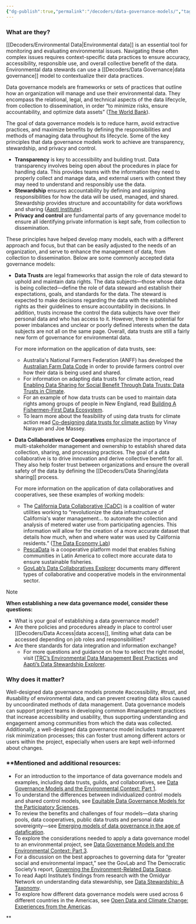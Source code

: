 ```yaml
---
{"dg-publish":true,"permalink":"/decoders/data-governance-models/","tags":["#California","#transparency","#accountability","#NewEngland","#Australia","#waterdata","#fisheriesdata","#LatinAmerica","#usability","risk","extractivism","datatrust","datacooperative"]}
---
```


### **What are they?**

[[Decoders/Environmental Data\|Environmental data]] is an essential tool for monitoring and evaluating environmental issues. Navigating these often complex issues requires context-specific data practices to ensure accuracy, accessibility, responsible use, and overall collective benefit of the data. Environmental data stewards can use a [[Decoders/Data Governance\|data governance]] model to contextualize their data practices. 

Data governance models are frameworks or sets of practices that outline how an organization will manage and use their environmental data. They encompass the relational, legal, and technical aspects of the data lifecycle, from collection to dissemination, in order “to minimize risks, ensure accountability, and optimize data assets” ([The World Bank](https://digitalregulation.org/navigating-data-governance-a-guiding-tool-for-regulators/#:~:text=Data%20governance%20refers%20to%20the,accountability%2C%20and%20optimize%20data%20assets.)).

The goal of data governance models is to reduce harm, avoid extractive practices, and maximize benefits by defining the responsibilities and methods of managing data throughout its lifecycle. Some of the key principles that data governance models work to achieve are transparency, stewardship, and privacy and control. 

- **Transparency** is key to accessibility and building trust. Data transparency involves being open about the procedures in place for handling data. This provides teams with the information they need to properly collect and manage data, and external users with context they may need to understand and responsibly use the data. 
- **Stewardship** ensures accountability by defining and assigning responsibilities for how the data will be used, managed, and shared. Stewardship provides structure and accountability for data workflows and sharing ([Aapti Institute](https://thedataeconomylab.com/wp-content/uploads/2020/06/Understanding-Data-Stewardship-Aapti-Institute.pdf)). 
- **Privacy and control** are fundamental parts of any governance model to ensure all identifying private information is kept safe, from collection to dissemination. 

These principles have helped develop many models, each with a different approach and focus, but that can be easily adjusted to the needs of an organization, and serve to enhance the management of data, from collection to dissemination. Below are some commonly accepted data governance models:

- **Data Trusts** are legal frameworks that assign the role of data steward to uphold and maintain data rights. The data subjects—those whose data is being collected—define the role of data steward and establish their expectations, goals, and standards for the data. The steward is expected to make decisions regarding the data with the established rights as their guidelines to ensure accountability in decisions. In addition, trusts increase the control the data subjects have over their personal data and who has access to it. However, there is potential for power imbalances and unclear or poorly defined interests when the data subjects are not all on the same page. Overall, data trusts are still a fairly new form of governance for environmental data. 

	For more information on the application of data trusts, see:
	- Australia's National Farmers Federation (ANFF) has developed the [Australian Farm Data Code](https://nff.org.au/programs/australian-farm-data-code/) in order to provide farmers control over how their data is being used and shared. 
	- For information on adapting data trusts for climate action, read [Enabling Data Sharing for Social Benefit Through Data Trusts: Data Trusts in Climate](https://gpai.ai/projects/data-governance/data-trusts-in-climate-interim-report.pdf).
	- For an example of how data trusts can be used to maintain data rights among groups of people in New England, read [Building A Fishermen-First Data Ecosystem](https://repository.oceanbestpractices.org/bitstream/handle/11329/1509/2019-Digital-Public-Report-1-Fisherman-First-Data-Ecosystem.pdf?sequence=1&isAllowed=y). 
	- To learn more about the feasibility of using data trusts for climate action read [Co-designing data trusts for climate action](https://datatrusts.uk/blogs/co-designing-data-trusts-for-climate-action) by Vinay Narayan and Joe Massey.


- **Data Collaboratives or Cooperatives** emphasize the importance of multi-stakeholder management and ownership to establish shared data collection, sharing, and processing practices. The goal of a data collaborative is to drive innovation and derive collective benefit for all. They also help foster trust between organizations and ensure the overall safety of the data by defining the [[Decoders/Data Sharing\|data sharing]] process. 

	For more information on the application of data collaboratives and cooperatives, see these examples of working models:
	
	- The [California Data Collaborative (CaDC)](https://www.californiadatacollaborative.org/) is a coalition of water utilities working to “revolutionize the data infrastructure of California's water management… to automate the collection and analysis of metered water use from participating agencies. This information will allow for the creation of a more accurate dataset that details how much, when and where water was used by California residents.” ([The Data Economy Lab](https://thedataeconomylab.com/explorer/california-data-collaborative-cadc-coalition-of-water-utilities/)) 
	- [PescaData](https://platform.coop/blog/16623/) is a cooperative platform model that enables fishing communities in Latin America to collect more accurate data to ensure sustainable fisheries. 
	- [GovLab’s Data Collaboratives Explorer](https://datacollaboratives.org/explorer.html) documents many different types of collaborative and cooperative models in the environmental sector. 

  

> [!NOTE]
> 
> **When establishing a new data governance model, consider these questions:**
> - What is your goal of establishing a data governance model? 
> - Are there policies and procedures already in place to control user [[Decoders/Data Access\|data access]], limiting what data can be accessed depending on job roles and responsibilities? 
> - Are there standards for data integration and information exchange? 
> 	- For more questions and guidance on how to select the right model, visit [ITRC’s Environmental Data Management Best Practices](https://edm-1.itrcweb.org/data-governance/) and [Aapti’s Data Stewardship Explorer](https://thedataeconomylab.com/stewardship-explorer/). 


### **Why does it matter?** 

Well-designed data governance models promote #accessibility, #trust, and #usability of environmental data, and can prevent creating data silos caused by uncoordinated methods of data management. Data governance models can support project teams in developing common #management practices that increase accessibility and usability, thus supporting understanding and engagement among communities from which the data was collected. Additionally, a well-designed data governance model includes transparent risk minimization processes; this can foster trust among different actors or users within the project, especially when users are kept well-informed about changes. 

  

### **Mentioned and additional resources:

- For an introduction to the importance of data governance models and examples, including data trusts, guilds, and collaboratives, see [Data Governance Models and the Environmental Context: Part 1](https://www.openenvironmentaldata.org/research-series/data-governance-models-and-the-environmental-context-part-1).
- To understand the differences between individualized control models and shared control models, see [Equitable Data Governance Models for the Participatory Sciences](https://onlinelibrary.wiley.com/doi/full/10.1029/2022CSJ000025).
- To review the benefits and challenges of four models—data sharing pools, data cooperatives, public data trusts and personal data sovereignty—see [Emerging models of data governance in the age of datafication](https://journals.sagepub.com/doi/full/10.1177/2053951720948087).
- To explore the considerations needed to apply a data governance model to an environmental project, see [Data Governance Models and the Environmental Context: Part 3](https://www.openenvironmentaldata.org/research-series/data-governance-models-and-the-environmental-context-part-3).
- For a discussion on the best approaches to governing data for “greater social and environmental impact,” see the GovLab and The Democratic Society’s report, [Governing the Environment-Related Data Space](https://medium.com/data-policy/governing-the-environment-related-data-space-98794ed9accb).
- To read Aapti Institute’s findings from research with the Omidyar Network on understanding data stewardship, see [Data Stewardship: A Taxonomy](https://thedataeconomylab.com/2020/06/24/data-stewardship-a-taxonomy/). 
- To explore how different data governance models were used across 6 different countries in the Americas, see [Open Data and Climate Change: Experiences from the Americas](https://medium.com/opendatacharter/open-data-and-climate-change-experiences-from-the-americas-7e4187b89f4c).

**
